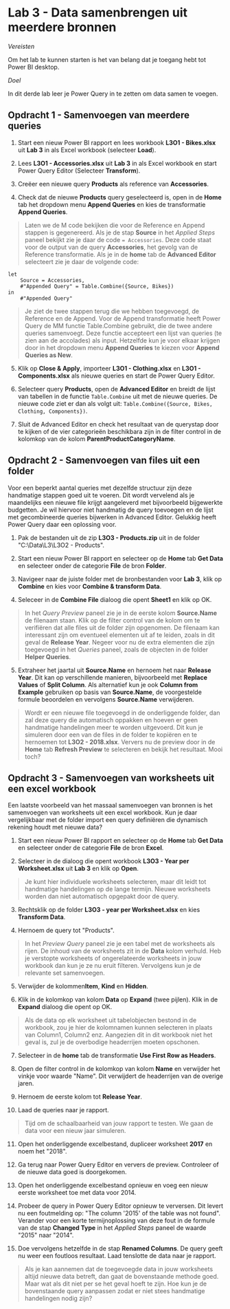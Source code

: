 # Lab 3 - Data samenbrengen uit meerdere bronnen

*Vereisten*

Om het lab te kunnen starten is het van belang dat je toegang hebt tot Power BI desktop.

*Doel*

In dit derde lab leer je Power Query in te zetten om data samen te voegen.

## Opdracht 1 - Samenvoegen van meerdere queries

1. Start een nieuw Power BI rapport en lees workbook **L3O1 - Bikes.xlsx** uit **Lab 3** in als Excel workbook (selecteer **Load**).

2. Lees **L3O1 - Accessories.xlsx** uit **Lab 3** in als Excel workbook en start Power Query Editor (Selecteer **Transform**).

3. Creëer een nieuwe query **Products** als reference van **Accessories**. 

4. Check dat de nieuwe **Products** query geselecteerd is, open in de **Home** tab het dropdown menu **Append Queries** en kies de transformatie **Append Queries**.

> Laten we de M code bekijken die voor de Reference en Append stappen is gegenereerd. 
> Als je de stap **Source** in het *Applied Steps* paneel bekijkt zie je daar de code `= Accessories`.
> Deze code staat voor de output van de query **Accessories**, het gevolg van de Reference transformatie.
> Als je in de **home** tab de **Advanced Editor** selecteert zie je daar de volgende code:
```
let
    Source = Accessories,
    #"Appended Query" = Table.Combine({Source, Bikes})
in
    #"Appended Query"
```
> Je ziet de twee stappen terug die we hebben toegevoegd, de Reference en de Append. 
> Voor de Append transformatie heeft Power Query de MM functie Table.Combine gebruikt, die de twee andere queries samenvoegt.
> Deze functie accepteert een lijst van queries (te zien aan de accolades) als input.
> Hetzelfde kun je voor elkaar krijgen door in het dropdown menu **Append Queries** te kiezen voor **Append Queries as New**.

5. Klik op **Close & Apply**, importeer **L3O1 - Clothing.xlsx** en **L3O1 - Components.xlsx** als nieuwe queries en start de Power Query Editor.

6. Selecteer query **Products**, open de **Advanced Editor** en breidt de lijst van tabellen in de functie `Table.Combine` uit met de nieuwe queries. De nieuwe code ziet er dan als volgt uit: `Table.Combine({Source, Bikes, Clothing, Components})`.

7. Sluit de Advanced Editor en check het resultaat van de querystap door te kijken of de vier categorieën beschikbara zijn in de filter control in de kolomkop van de kolom **ParentProductCategoryName**.

## Opdracht 2 - Samenvoegen van files uit een folder

Voor een beperkt aantal queries met dezelfde structuur zijn deze handmatige stappen goed uit te voeren. 
Dit wordt vervelend als je maandelijks een nieuwe file krijgt aangeleverd met bijvoorbeeld bijgewerkte budgetten.
Je wil hiervoor niet handmatig de query toevoegen en de lijst met gecombineerde queries bijwerken in Advanced Editor.
Gelukkig heeft Power Query daar een oplossing voor.

1. Pak de bestanden uit de zip **L3O3 - Products.zip** uit in de folder "C:\Data\L3\L3O2 - Products\".

2. Start een nieuw Power BI rapport en selecteer op de **Home** tab **Get Data** en selecteer onder de categorie **File** de bron **Folder**.

3. Navigeer naar de juiste folder met de bronbestanden voor **Lab 3**, klik op **Combine** en kies voor **Combine & transform Data**.

4. Seleceer in de **Combine File** dialoog die opent **Sheet1** en klik op OK.

> In het *Query Preview* paneel zie je in de eerste kolom **Source.Name** de filenaam staan. 
> Klik op de filter control van de kolom om te verifiëren dat alle files uit de folder zijn opgenomen.
> De filenaam kan interessant zijn om eventueel elementen uit af te leiden, zoals in dit geval de **Release Year**.
> Negeer voor nu de extra elementen die zijn toegevoegd in het *Queries* paneel, zoals de objecten in de folder **Helper Queries**.

5. Extraheer het jaartal uit **Source.Name** en hernoem het naar **Release Year**. Dit kan op verschillende manieren, bijvoorbeeld met **Replace Values** of **Split Column**. Als alternatief kun je ook **Column from Example** gebruiken op basis van **Source.Name**, de voorgestelde formule beoordelen en vervolgens **Source.Name** verwijderen.

> Wordt er een nieuwe file toegevoegd in de onderliggende folder, dan zal deze query die automatisch oppakken en hoeven er geen handmatige handelingen meer te worden uitgevoerd.
> Dit kun je simuleren door een van de files in de folder te kopiëren en te hernoemen tot **L3O2 - 2018.xlsx**.
> Ververs nu de preview door in de **Home** tab **Refresh Preview** te selecteren en bekijk het resultaat. Mooi toch?

## Opdracht 3 - Samenvoegen van worksheets uit een excel workbook

Een laatste voorbeeld van het massaal samenvoegen van bronnen is het samenvoegen van worksheets uit een excel workbook.
Kun je daar vergelijkbaar met de folder import een query definiëren die dynamisch rekening houdt met nieuwe data?

1. Start een nieuw Power BI rapport en selecteer op de **Home** tab **Get Data** en selecteer onder de categorie **File** de bron **Excel**.

2. Selecteer in de dialoog die opent workbook **L3O3 - Year per Worksheet.xlsx** uit **Lab 3** en klik op **Open**.

> Je kunt hier individuele worksheets selecteren, maar dit leidt tot handmatige handelingen op de lange termijn. 
> Nieuwe worksheets worden dan niet automatisch opgepakt door de query.

3. Rechtsklik op de folder **L3O3 - year per Worksheet.xlsx** en kies **Transform Data**.

4. Hernoem de query tot "Products".

> In het *Preview Query* paneel zie je een tabel met de worksheets als rijen.
> De inhoud van de worksheets zit in de **Data** kolom verhuld.
> Heb je verstopte worksheets of ongerelateerde worksheets in jouw workbook dan kun je ze nu eruit filteren.
> Vervolgens kun je de relevante set samenvoegen.

5. Verwijder de kolommen**Item**, **Kind** en **Hidden**. 

6. Klik in de kolomkop van kolom **Data** op **Expand** (twee pijlen). Klik in de **Expand** dialoog die opent op OK. 

> Als de data op elk worksheet uit tabelobjecten bestond in de workbook, zou je hier de kolomnamen kunnen selecteren in plaats van Column1, Column2 enz.
> Aangezien dit in dit workbook niet het geval is, zul je de overbodige headerrijen moeten opschonen.

7. Selecteer in de **home** tab de transformatie **Use First Row as Headers**.

8. Open de filter control in de kolomkop van kolom **Name** en verwijder het vinkje voor waarde "Name". Dit verwijdert de headerrijen van de overige jaren.

9. Hernoem de eerste kolom tot **Release Year**.

10. Laad de queries naar je rapport. 

> Tijd om de schaalbaarheid van jouw rapport te testen. We gaan de data voor een nieuw jaar simuleren.

11. Open het onderliggende excelbestand, dupliceer worksheet **2017** en noem het "2018".

12. Ga terug naar Power Query Editor en ververs de preview. Controleer of de nieuwe data goed is doorgekomen. 

13. Open het onderliggende excelbestand opnieuw en voeg een nieuw eerste worksheet toe met data voor 2014.

14. Probeer de query in Power Query Editor opnieuw te verversen. Dit levert nu een foutmelding op: "The column '2015' of the table was not found". Verander voor een korte termijnoplossing van deze fout in de formule van de stap **Changed Type** in het *Applied Steps* paneel de waarde "2015" naar "2014".

15. Doe vervolgens hetzelfde in de stap **Renamed Columns**. De query geeft nu weer een foutloos resultaat. Laad tenslotte de data naar je rapport.

> Als je kan aannemen dat de toegevoegde data in jouw worksheets altijd nieuwe data betreft, dan gaat de bovenstaande methode goed.
> Maar wat als dit niet per se het geval hoeft te zijn. Hoe kun je de bovenstaande query aanpassen zodat er niet stees handmatige handelingen nodig zijn?
